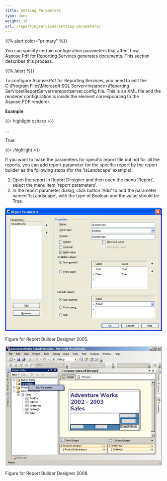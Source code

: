 ```yaml
---
title: Setting Parameters
type: docs
weight: 10
url: /reportingservices/setting-parameters/
---
```


{{% alert color="primary" %}} 

You can specify certain configuration parameters that affect how Aspose.Pdf for Reporting Services generates documents. This section describes this process.

{{% /alert %}} 

To configure Aspose.Pdf for Reporting Services, you need to edit the C:\Program Files\Microsoft SQL Server\<Instance>\Reporting Services\ReportServer\rsreportserver.config file. This is an XML file and the renderer configuration is inside the <Extension> element corresponding to the Aspose.PDF renderer.

**Example**

{{< highlight csharp >}}

 <Render>

...

<Extension Name="APPDF" Type=" Aspose.PDF.ReportingServices.Renderer,Aspose.PDF.ReportingServices ">

<!--Insert configuration elements for exporting to PDF here. The following is an example

For PageOrientation -->

<Configuration>

<IsLandscape>True</IsLandscape>

</Configuration>

</Extension>

</Render>



{{< /highlight >}}

If you want to make the parameters for specific report file but not for all the reports, you can add report parameter for the specific report by the report builder as the following steps (for the 'IsLandscape' example):

1. Open the report in Report Designer and then open the menu 'Report', select the menu item 'report parameters'.
1. In the report parameter dialog, click button 'Add' to add the parameter named 'IsLandscape', with the type of Boolean and the value should be True. 

![todo:image_alt_text](setting-parameters_1.png)


Figure for Report Builder Designer 2005. 

![todo:image_alt_text](setting-parameters_2.png)


Figure for Report Builder Designer 2008.
